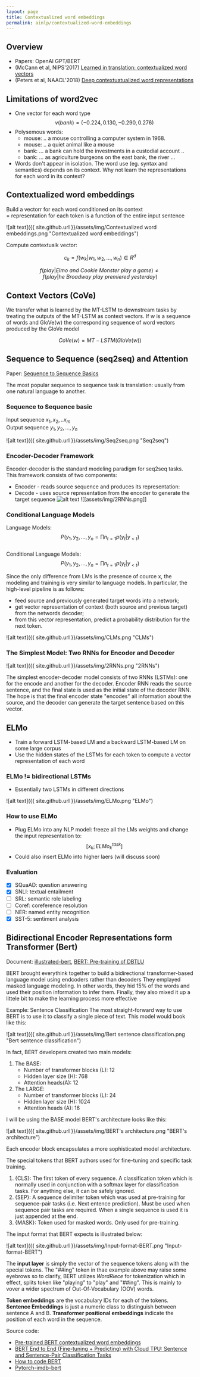 ```yaml
---
layout: page
title: Contextualized word embeddings
permalink: ainlp/contextualized-word-embeddings
---
```


## Overview

- Papers: OpenAI GPT/BERT
- (McCann et al, NIPS'2017) [Learned in translation: contextualized word vectors](https://proceedings.neurips.cc/paper/2017/file/20c86a628232a67e7bd46f76fba7ce12-Paper.pdf)
- (Peters et al, NAACL'2018) [Deep contextuatualized word representations](https://arxiv.org/pdf/1802.05365.pdf)

## Limitations of word2vec

- One vector for each word type  
  $$v(bank)=(-0.224, 0.130, -0.290, 0.276)$$
- Polysemous words:
  - mouse: .. a mouse controlling a computer system in 1968.
  - mouse: .. a quiet animal like a mouse
  - bank: ... a bank can hold the investments in a custodial account ..
  - bank: ... as agriculture burgeons on the east bank, the river ...
- Words don't appear in isolation. The word use (eg. syntax and semantics) depends on its context. Why not learn the representations for each word in its context?

## Contextualized word embeddings

Build a vectorr for each word conditioned on its context  
= representation for each token is a function of the entire input sentence

![alt text]({{ site.github.url }}/assets/img/Contextualized word embeddings.png "Contextualized word embeddings")

Compute contextualk vector:

$$c_k = f(w_k|w_1, w_2, ..., w_n) \in R^d$$

$$f(play|Elmo~and~Cookie~Monster~play~a~game) \neq f(play | he~Broadway~play~premiered~yesterday)$$

## Context Vectors (CoVe)

We transfer what is learned by the MT-LSTM to downstream tasks by treating the outputs of the MT-LSTM as context vectors. If w is a sequence of words and GloVe(w) the corresponding sequence of word vectors produced by the GloVe model

$$CoVe(w) = MT-LSTM(GloVe(w))$$

## Sequence to Sequence (seq2seq) and Attention

Paper: [Sequence to Sequence Basics](https://lena-voita.github.io/nlp_course/seq2seq_and_attention.html)

The most popular sequence to sequence task is translation: usually from one natural language to another.

### Sequence to Sequence basic

Input sequence $x_1, x_2, .. x_m$  
Output sequence $y_1, y_2, ..., y_n$

![alt text]({{ site.github.url }}/assets/img/Seq2seq.png "Seq2seq")

### Encoder-Decoder Framework

Encoder-decoder is the standard modeling paradigm for seq2seq tasks. This framework consists of two components:

- Encoder - reads source sequence and produces its representation:
- Decode - uses source representation from the encoder to generate the target sequence
  ![alt text](/assets/img/Seq2seq.png "Seq2seq")
    ![[assets/img/2RNNs.png]]

### Conditional Language Models

Language Models:
$$P(y_1, y_2, ..., y_n = \prod{n}_{t=1}p(y_t|y_{<t})$$  
Conditional Language Models:
$$P(y_1, y_2, ..., y_n = \prod{n}_{t=1}p(y_t|y_{<t})$$

Since the only difference from LMs is the presence of cource x, the modeling and training is very similar to language models. In particular, the high-level pipeline is as follows:

- feed source and previously generated target words into a network;
- get vector representation of context (both source and previous target) from the networds decoder;
- from this vector representation, predict a probability distribution for the next token.

![alt text]({{ site.github.url }}/assets/img/CLMs.png "CLMs")

### The Simplest Model: Two RNNs for Encoder and Decoder

![alt text]({{ site.github.url }}/assets/img/2RNNs.png "2RNNs")

The simplest encoder-decoder model consists of two RNNs (LSTMs): one for the encode and another for the decoder. Encoder RNN reads the source sentence, and the final state is used as the initial state of the decoder RNN. The hope is that the final encoder state "encodes" all information about the source, and the decoder can generate the target sentence based on this vector.

## ELMo

- Train a forward LSTM-based LM and a backward LSTM-based LM on some large corpus
- Use the hidden states of the LSTMs for each token to compute a vector representation of each word

### ELMo != bidirectional LSTMs

- Essentially two LSTMs in different directions

![alt text]({{ site.github.url }}/assets/img/ELMo.png "ELMo")

### How to use ELMo

- Plug ELMo into any NLP model: freeze all the LMs weights and change the input representation to:
  $$[x_k; ELMo_{k}^{task}]$$
- Could also insert ELMo into higher laers (will discuss soon)

### Evaluation

- [x] SQuaAD: question answering
- [x] SNLI: textual entailment
- [ ] SRL: semantic role labeling
- [ ] Coref: coreference resolution
- [ ] NER: named entity recognition
- [x] SST-5: sentiment analysis

## Bidirectional Encoder Representations form Transformer (Bert)

Document: [illustrated-bert](https://jalammar.github.io/illustrated-bert/), [BERT: Pre-training of DBTLU](https://arxiv.org/pdf/1810.04805.pdf)

BERT brought everythink together to build a bidirectional transformer-based language model using endcoders rather than decoders
They emplayed masked language modeling. In other words, they hid 15% of the words and used their position information to infer them.
Finally, they also mixed it up a littele bit to make the learning process more effective

Example: Sentence Classification
The most straight-forward way to use BERT is to use it to classify a single piece of text. This model would book like this:

![alt text]({{ site.github.url }}/assets/img/Bert sentence classification.png "Bert sentence classification")

In fact, BERT developers created two main models:

1. The BASE:
   - Number of transformer blocks (L): 12
   - Hidden layer size (H): 768
   - Attention heads(A): 12
2. The LARGE:
   - Number of transformer blocks (L): 24
   - Hidden layer size (H): 1024
   - Attention heads (A): 16

I will be using the BASE model
BERT's architecture looks like this:

![alt text]({{ site.github.url }}/assets/img/BERT's architecture.png "BERT's architecture")

Each encoder block encapsulates a more sophisticated model architecture.

The special tokens that BERT authors used for fine-tuning and specific task training.

1. {CLS}: The first token of every sequence. A classification token which is normally used in conjunction with a softmax layer for classification tasks. For anything else, it can be safely ignored.
2. {SEP}: A sequence delimiter token which was used at pre-training for sequence-pair tasks (i.e. Next entence prediction). Must be used when sequence pair tasks are required. When a single sequence is used it is just appended at the end.
3. {MASK}: Token used for masked words. Only used for pre-training.

The input format that BERT expects is illustrated below:

![alt text]({{ site.github.url }}/assets/img/Input-format-BERT.png "Input-format-BERT")

The **input layer** is simply the vector of the sequence tokens along with the special tokens. The "##ing" token in thae example above may raise some eyebrows so to clarify, BERT utilizes _WordRiece_ for tokenization which in effect, splits token like "playing" to "play" and "##ing". This is mainly to vover a wider spectrum of Out-Of-Vocabulary (OOV) words.

**Token embeddings** are the vocabulary IDs for each of the tokens.
**Sentence Embeddings** is just a numeric class to distinguish between sentence A and B.
**Transformer positional embeddings** indicate the position of each word in the sequence.

Source code:

- [Pre-trained BERT contextualized word embeddings](https://colab.research.google.com/drive/1RhmL0BqNe52FEbdSyLpkfVuCZxE7b5ke)
- [BERT End to End (Fine-tuning + Predicting) with Cloud TPU: Sentence and Sentence-Pair Classification Tasks](https://colab.research.google.com/github/tensorflow/tpu/blob/master/tools/colab/bert_finetuning_with_cloud_tpus.ipynb)
- [How to code BERT](https://neptune.ai/blog/how-to-code-bert-using-pytorch-tutorial)
- [Pytorch-imdb-bert](https://colab.research.google.com/drive/1mXjEDnCgpLISav80xwMsIMxaDHB1P6SH#scrollTo=WCLwqJQhrmAt)
